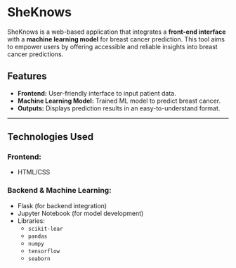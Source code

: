 # SheKnows

SheKnows is a web-based application that integrates a **front-end interface** with a **machine learning model** for breast cancer prediction. This tool aims to empower users by offering accessible and reliable insights into breast cancer predictions.

## Features
- **Frontend:** User-friendly interface to input patient data.
- **Machine Learning Model:** Trained ML model to predict breast cancer.
- **Outputs:** Displays prediction results in an easy-to-understand format.

---

## Technologies Used
### Frontend:
- HTML/CSS
### Backend & Machine Learning:
- Flask (for backend integration)
- Jupyter Notebook (for model development)
- Libraries:
  - `scikit-lear`
  - `pandas`
  - `numpy`
  - `tensorflow`
  - `seaborn`
